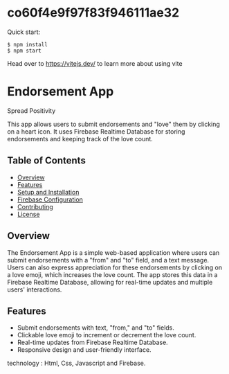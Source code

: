 # co60f4e9f97f83f946111ae32

Quick start:

```
$ npm install
$ npm start
```

Head over to https://vitejs.dev/ to learn more about using vite

# Endorsement App

Spread Positivity

This app allows users to submit endorsements and "love" them by clicking on a heart icon. It uses Firebase Realtime Database for storing endorsements and keeping track of the love count.

## Table of Contents

- [Overview](#overview)
- [Features](#features)
- [Setup and Installation](#setup-and-installation)
- [Firebase Configuration](#firebase-configuration)
- [Contributing](#contributing)
- [License](#license)

## Overview

The Endorsement App is a simple web-based application where users can submit endorsements with a "from" and "to" field, and a text message. Users can also express appreciation for these endorsements by clicking on a love emoji, which increases the love count. The app stores this data in a Firebase Realtime Database, allowing for real-time updates and multiple users' interactions.

## Features

- Submit endorsements with text, "from," and "to" fields.
- Clickable love emoji to increment or decrement the love count.
- Real-time updates from Firebase Realtime Database.
- Responsive design and user-friendly interface.

technology : Html, Css, Javascript and Firebase.
